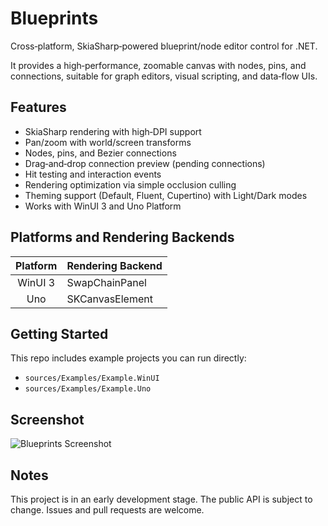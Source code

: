 ﻿# Blueprints

Cross‑platform, SkiaSharp‑powered blueprint/node editor control for .NET.

It provides a high‑performance, zoomable canvas with nodes, pins, and connections, suitable for graph editors, visual scripting, and data‑flow UIs.

## Features

- SkiaSharp rendering with high‑DPI support
- Pan/zoom with world/screen transforms
- Nodes, pins, and Bezier connections
- Drag‑and‑drop connection preview (pending connections)
- Hit testing and interaction events
- Rendering optimization via simple occlusion culling
- Theming support (Default, Fluent, Cupertino) with Light/Dark modes
- Works with WinUI 3 and Uno Platform

## Platforms and Rendering Backends

| Platform | Rendering Backend |
| :------: | :---------------- |
| WinUI 3  | SwapChainPanel    |
| Uno      | SKCanvasElement   |

## Getting Started

This repo includes example projects you can run directly:

- `sources/Examples/Example.WinUI`
- `sources/Examples/Example.Uno`

## Screenshot

![Blueprints Screenshot](docs/images/blueprints_screenshot.png)

## Notes
This project is in an early development stage. The public API is subject to change. Issues and pull requests are welcome.
